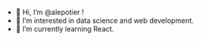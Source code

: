 - 👋 Hi, I’m @alepotier !
- 👀 I’m interested in data science and web development.
- 🌱 I’m currently learning React.
